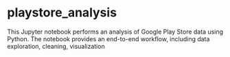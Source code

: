 # playstore_analysis
This Jupyter notebook performs an analysis of Google Play Store data using Python. The notebook provides an end-to-end workflow, including data exploration, cleaning, visualization
